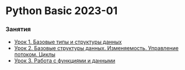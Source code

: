 # Python Basic 2023-01


### Занятия

- [Урок 1. Базовые типы и структуры данных](lessons/lesson.01/)
- [Урок 2. Базовые структуры данных. Изменяемость. Управление потоком. Циклы](lessons/lesson.02/)
- [Урок 3. Работа с функциями и данными](lessons/lesson.03/)
